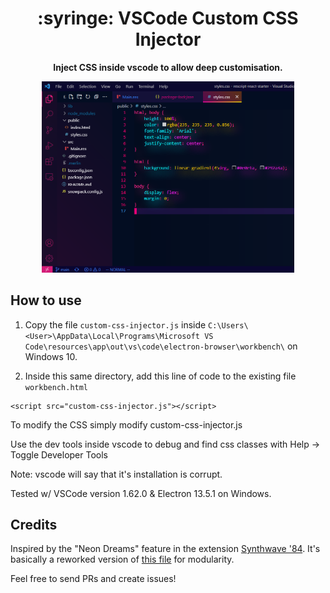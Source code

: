 <h1 align="center">
  :syringe: VSCode Custom CSS Injector
</h1>

<p align="center">
  <strong>Inject CSS inside vscode to allow deep customisation.</strong>
</p>

<p align="center">
  <img src="https://github.com/gcholette/vscode-custom-css-injector/blob/main/examples/example-css-1.PNG?raw=true" width="80%" height="80%">
</p>

## How to use

1. Copy the file `custom-css-injector.js` inside `C:\Users\<User>\AppData\Local\Programs\Microsoft VS Code\resources\app\out\vs\code\electron-browser\workbench\` on Windows 10.

2. Inside this same directory, add this line of code to the existing file `workbench.html`

```
<script src="custom-css-injector.js"></script>
```

To modify the CSS simply modify custom-css-injector.js

Use the dev tools inside vscode to debug and find css classes with Help -> Toggle Developer Tools

Note: vscode will say that it's installation is corrupt.

Tested w/ VSCode version 1.62.0 & Electron 13.5.1 on Windows.

## Credits

Inspired by the "Neon Dreams" feature in the extension [Synthwave '84](https://github.com/robb0wen/synthwave-vscode). It's basically a reworked version of [this file](https://github.com/robb0wen/synthwave-vscode/blob/master/src/js/theme_template.js) for modularity.

Feel free to send PRs and create issues!
